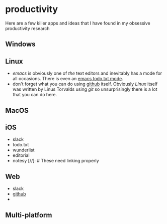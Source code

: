 # productivity
Here are a few killer apps and ideas that I have found in my obsessive productivity research
## Windows

## Linux
- _emacs_ is obviously one of _the_ text editors and inevitably has a mode for all occasions. There is even an [emacs todo.txt mode].
- don't forget what you can do using [github] itself. Obviously _Linux_ itself was written by Linus Torvalds using _git_ so unsurprisingly there is a lot that you can do here.
## MacOS

## iOS
- slack
- todo.txt
- wunderlist
- editorial
- notesy
[//]: # These need linking properly

## Web
- slack
- [github]
- 

## Multi-platform

[emacs todo.txt mode]: https://github.com/rpdillon/todotxt.el
[github]: https://github.com/
